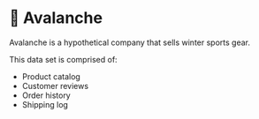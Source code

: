 # 🗻 Avalanche

Avalanche is a hypothetical company that sells winter sports gear. 

This data set is comprised of:
- Product catalog
- Customer reviews
- Order history
- Shipping log
